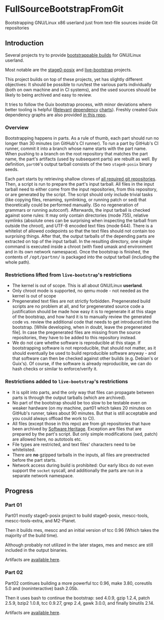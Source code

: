 # FullSourceBootstrapFromGit
Bootstrapping GNU/Linux x86 userland just from text-file sources inside Git repositories

## Introduction

Several projects try to provide [bootstrappable builds](https://bootstrappable.org/) for GNU/Linux userland.

Most notable are the [stage0-posix](https://github.com/oriansj/stage0-posix) and [live-bootstrap](https://github.com/fosslinux/live-bootstrap)
projects.

This project builds on top of these projects, yet has slightly different objectives: It should be possible to run/test
the various parts individually (both on own machine and in CI systems), and the used sources should be likely to being archived and easy to review.

It tries to follow the Guix bootstrap process, with minor deviations where better tooling is helpful
([Relevant](https://guix.gnu.org/manual/en/html_node/Reduced-Binary-Seed-Bootstrap.html)
[dependency](https://www.gnu.org/software/mes/manual/html_node/The-Mes-Bootstrap-Process.html)
[charts](https://bootstrappable.org/projects/mes.html)). Freshly created Guix dependency graphs are also provided
[in this repo](graphs/).

### Overview

Bootstrapping happens in parts. As a rule of thumb, each part should run no longer than 30 minutes (on GitHub's CI runner). To run a part by GitHub's CI
runner, commit it into a branch whose name starts with the part name. When pushing to a branch on the root repository that matches the part name,
the part's artifacts (used by subsequent parts) are rebuilt as well. By definition, `part00`'s output tarball consists of the two `stage0-posix` binary seeds.

Each part starts by retrieving shallow clones of [all required git repositories](./git-repos.sh). Then, a script is run to prepare the part's input tarball.
All files in the input tarball need to either come from the input repositories, from this repository, or are generated by the script.
The script should only include trivial tasks (like copying files, renaming, symlinking, or running patch or sed) that theoretically could be performed manually.
(So no regeneration of grammars or running autoconf). Afterwards, the input tarball is checked against some rules: It may only contain directories
(mode 755), relative symlinks (absolute ones can be surprising when inspecting the tarball from outside the chroot), and UTF-8 encoded text files
(mode 644). There is a whitelist of allowed codepoints so that the text files should not contain too surprising things.
After that, the output tarballs of the depending parts are extracted on top of the input tarball. In the resulting
directory, one single command is executed inside a chroot (with fixed umask and environment and in its own
network namespace). Once the bootstrap is finished, the contents of <tt>/opt/part<i>nn</i>/</tt> is packaged
into the output tarball (including the whole path).

### Restrictions lifted from `live-bootstrap`'s restrictions

- The kernel is out of scope. This is all about GNU/Linux **userland**.
- Only chroot mode is supported, no qemu mode - not needed as the kernel is out of scope
- Pregenerated text files are not strictly forbidden. Pregenerated build scripts are no problem at all, and for pregenerated source code a justification
  should be made how easy it is to regenerate it at this stage of the bootstrap, and how hard it is to manually review the generated code vs. review the
  additional code that needs to get introduced into the bootstrap. [While developing, when in doubt, leave the pregenerated file]. In case the pregenerated
  files are missing from the source repositories, they have to be added to this repository instead.
- We do not care whethe software is reproducible at this stage. If bootstrapping software is not reproducible, that should not matter,
  as it should eventually be used to build reproducible software anyway - and that software can then be checked against other builds
  (e.g. Debian's or Guix's). Of course, if the software is already reproducible, we can do hash checks or similar to enforce/verify it.


### Restrictions added to `live-bootstrap`'s restrictions

- It is split into parts, and the only way that files can propagate between parts is through the output tarballs (which are archived).
- No part of the bootstrap should be too slow to be testable even on weaker hardware (on my machine, part01 which takes 20 minutes on GitHub's runner,
  takes about 90 minutes. But that is still acceptable and you could always offload the work to CI).
- All files (except those in this repo) are from git repositories that have been archived by [Software Heritage](https://softwareheritage.org).
  Exception are files that are prepared by the part's script. But only simple modifications (sed, patch) are allowed here, no autotools etc.
- File types are restricted, and text files' characters need to be whitelisted.
- There are **no** gzipped tarballs in the inputs, all files are preextracted before the part starts.
- Network access during build is prohibited: Our early libcs do not even support the `socket` syscall, and additionally the parts are run in a
  separate network namespace.

## Progress

### Part 01

Part01 mostly stage0-posix project to build stage0-posix, mescc-tools, mescc-tools-extra, and M2-Planet.

Then it builds mes, mescc and an initial version of tcc 0.96 (Which takes the majority of the build time).

Although probably not utilized in the later stages, mes and mescc are still included in the output binaries.

Artifacts are [available here](https://github.com/schierlm/FullSourceBootstrapFromGit/releases/tag/part01-artifacts).

### Part 02

Part02 continues building a more powerful tcc 0.96, make 3.80, coreutils 5.0 and (noninteractive) bash 2.05b.

Then it uses bash to continue the bootstrap: sed 4.0.9, gzip 1.2.4, patch 2.5.9, bzip2 1.0.8, tcc 0.9.27,
grep 2.4, gawk 3.0.0, and finally binutils 2.14.

Artifacts are [available here](https://github.com/schierlm/FullSourceBootstrapFromGit/releases/tag/part02-artifacts).
